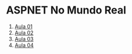 # ASPNET No Mundo Real

1) [Aula 01](https://github.com/eximiaco/aspnet-no-mundo-real/blob/main/01%20-%20Introdu%C3%A7%C3%A3o%20AspCore%20e%20Web%20APIs.md)
2) [Aula 02](Aula02/README.md)
3) [Aula 03](Aula03/README.md)
4) [Aula 04](Aula04/README.md)
